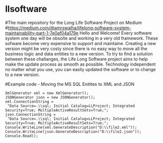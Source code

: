 # llsoftware
#The main repository for the Long Life Software Project on Medium
#https://medium.com/@amrswalha/lifelong-software-system-maintainability-part-1-7e0af04a179e
Hello and Welcome!
Every software system one day will be obsolte and working in a very old framework. These sofware become very expensive to support
and maintaine. Creating a new version might be very costy since there is no easy way to move all the business logic and data entities
to a new version.
To try to find a solution between these challanges, the Life Long Software project aims to help make the update process as smooth as possible. Technology independent no matter what you use, you can easliy updated the software or to change to a new version.

#Example code - Moving the MS SQL Enitites to XML and JSON
```
XmlGenerator xml = new XmlGenerator();
JSONGenerator json = new JSONGenerator();
xml.ConnectionString =
 "Data Source=.\\sql; Initial Catalog=LLProject; Integrated Security=True; MultipleActiveResultSets=True;";
json.ConnectionString =
 "Data Source=.\\sql; Initial Catalog=LLProject; Integrated Security=True; MultipleActiveResultSets=True;";
Console.WriteLine(xml.GenerateDescription("D:\\file2.xml"));
Console.WriteLine(json.GenerateDescription("D:\\file2.json"));
Console.Read();
```
